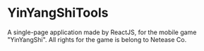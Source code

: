 # YinYangShiTools
A single-page application made by ReactJS, for the mobile game "YinYangShi". All rights for the game is belong to Netease Co.
